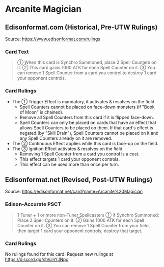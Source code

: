 # Arcanite Magician

## Edisonformat.com (Historical, Pre-UTW Rulings)

Source: https://www.edisonformat.com/rulings

### Card Text

> ① When this card is Synchro Summoned, place 2 Spell Counters on it. ② This card gains 1000 ATK for each Spell Counter on it. ③ You can remove 1 Spell Counter from a card you control to destroy 1 card your opponent controls.

### Card Rulings

*   The ① Trigger Effect is mandatory, it activates & resolves on the field.
    *   Spell Counters cannot be placed on face-down monsters (if "Book of Moon" is chained).
    *   Remove all Spell Counters from this card if it is flipped face-down.
    *   Spell Counters can only be placed on cards that have an effect that allows Spell Counters to be placed on them. If that card's effect is negated (by "Skill Drain"), Spell Counters cannot be placed on it and any Spell Counters already on it are removed.
*   The ② Continuous Effect applies while this card is face-up on the field.
*   The ③ Ignition Effect activates & resolves on the field.
    *   Removing 1 Spell Counter from a card you control is a cost.
    *   This effect targets 1 card your opponent controls.
    *   This effect can be used more than once per turn.

## Edisonformat.net (Revised, Post-UTW Rulings)

Source: https://edisonformat.net/card?name=Arcanite%20Magician

### Edison-Accurate PSCT

> 1 Tuner + 1 or more non-Tuner Spellcasters
> ① If Synchro Summoned: Place 2 Spell Counters on it.
> ② Gains 1000 ATK for each Spell Counter on it.
> ③ You can remove 1 Spell Counter from your field, then target 1 card your opponent controls; destroy that target.

### Card Rulings

No rulings found for this card. Request new rulings at https://discord.gg/shVJnYJNpg
            